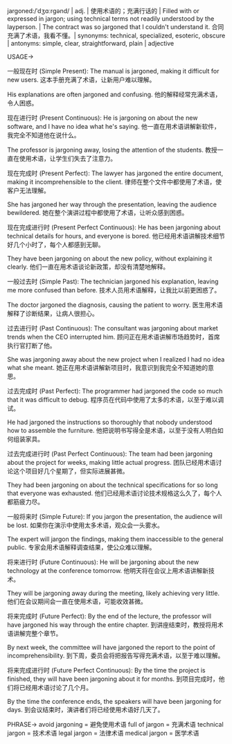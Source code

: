 jargoned:/ˈdʒɑːrɡənd/ | adj. | 使用术语的；充满行话的 | Filled with or expressed in jargon; using technical terms not readily understood by the layperson. |  The contract was so jargoned that I couldn't understand it.  合同充满了术语，我看不懂。| synonyms: technical, specialized, esoteric, obscure | antonyms: simple, clear, straightforward, plain | adjective

USAGE->

一般现在时 (Simple Present):
The manual is jargoned, making it difficult for new users.  这本手册充满了术语，让新用户难以理解。

His explanations are often jargoned and confusing. 他的解释经常充满术语，令人困惑。


现在进行时 (Present Continuous):
He is jargoning on about the new software, and I have no idea what he's saying. 他一直在用术语讲解新软件，我完全不知道他在说什么。

The professor is jargoning away, losing the attention of the students.  教授一直在使用术语，让学生们失去了注意力。


现在完成时 (Present Perfect):
The lawyer has jargoned the entire document, making it incomprehensible to the client. 律师在整个文件中都使用了术语，使客户无法理解。

She has jargoned her way through the presentation, leaving the audience bewildered. 她在整个演讲过程中都使用了术语，让听众感到困惑。


现在完成进行时 (Present Perfect Continuous):
He has been jargoning about technical details for hours, and everyone is bored. 他已经用术语讲解技术细节好几个小时了，每个人都感到无聊。

They have been jargoning on about the new policy, without explaining it clearly.  他们一直在用术语谈论新政策，却没有清楚地解释。


一般过去时 (Simple Past):
The technician jargoned his explanation, leaving me more confused than before. 技术人员用术语解释，让我比以前更困惑了。

The doctor jargoned the diagnosis, causing the patient to worry. 医生用术语解释了诊断结果，让病人很担心。


过去进行时 (Past Continuous):
The consultant was jargoning about market trends when the CEO interrupted him.  顾问正在用术语讲解市场趋势时，首席执行官打断了他。

She was jargoning away about the new project when I realized I had no idea what she meant. 她正在用术语讲解新项目时，我意识到我完全不知道她的意思。


过去完成时 (Past Perfect):
The programmer had jargoned the code so much that it was difficult to debug. 程序员在代码中使用了太多的术语，以至于难以调试。

He had jargoned the instructions so thoroughly that nobody understood how to assemble the furniture. 他把说明书写得全是术语，以至于没有人明白如何组装家具。


过去完成进行时 (Past Perfect Continuous):
The team had been jargoning about the project for weeks, making little actual progress.  团队已经用术语讨论这个项目好几个星期了，但实际进展甚微。

They had been jargoning on about the technical specifications for so long that everyone was exhausted.  他们已经用术语讨论技术规格这么久了，每个人都筋疲力尽。


一般将来时 (Simple Future):
If you jargon the presentation, the audience will be lost. 如果你在演示中使用太多术语，观众会一头雾水。

The expert will jargon the findings, making them inaccessible to the general public.  专家会用术语解释调查结果，使公众难以理解。


将来进行时 (Future Continuous):
He will be jargoning about the new technology at the conference tomorrow.  他明天将在会议上用术语讲解新技术。

They will be jargoning away during the meeting, likely achieving very little.  他们在会议期间会一直在使用术语，可能收效甚微。


将来完成时 (Future Perfect):
By the end of the lecture, the professor will have jargoned his way through the entire chapter. 到讲座结束时，教授将用术语讲解完整个章节。

By next week, the committee will have jargoned the report to the point of incomprehensibility. 到下周，委员会将把报告写得充满术语，以至于难以理解。


将来完成进行时 (Future Perfect Continuous):
By the time the project is finished, they will have been jargoning about it for months. 到项目完成时，他们将已经用术语讨论了几个月。

By the time the conference ends, the speakers will have been jargoning for days. 到会议结束时，演讲者们将已经使用术语好几天了。


PHRASE->
avoid jargoning = 避免使用术语
full of jargon = 充满术语
technical jargon = 技术术语
legal jargon = 法律术语
medical jargon = 医学术语
